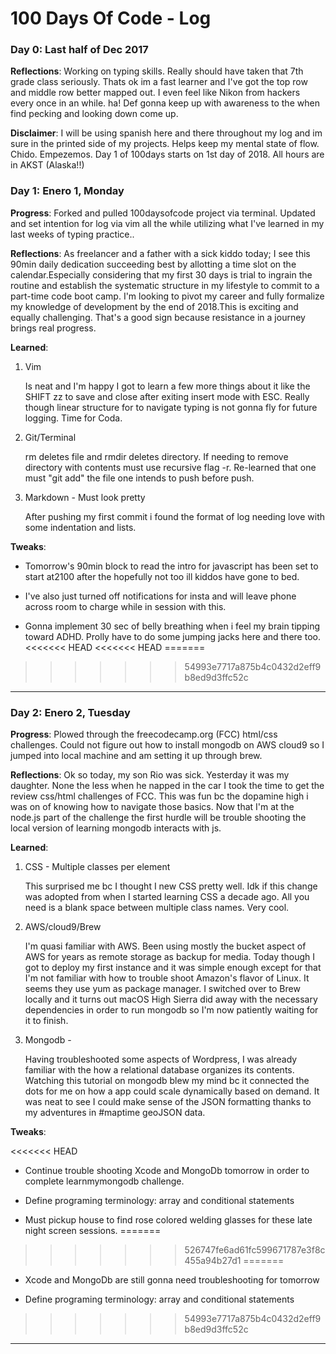 # 100 Days Of Code - Log

### Day 0: Last half of Dec 2017
**__Reflections__**: Working on typing skills. Really should have taken that 7th grade class seriously. Thats ok im a fast learner and I've got the top row and middle row better mapped out. I even feel like Nikon from hackers every once in an while. ha! Def gonna keep up with awareness to the when find pecking and looking down come up.

**Disclaimer**: I will be using spanish here and there throughout  my log and im sure in the printed side of my projects. Helps keep my mental state of flow. Chido. Empezemos. Day 1 of 100days starts on 1st day of 2018. All hours are in AKST (Alaska!!)
 
### Day 1: Enero 1, Monday

**__Progress__**: Forked and pulled 100daysofcode project via terminal.
Updated and set intention for log via vim all the while utilizing what I've learned in my last weeks of typing practice..

**__Reflections__**: As freelancer and a father with a sick kiddo today; I see this 90min daily dedication succeeding best by allotting a time slot on the calendar.Especially considering that my first 30 days is trial to ingrain the routine and establish the systematic structure in my lifestyle to commit to a part-time code boot camp. I'm looking to pivot my career and fully formalize my knowledge of development by the end of 2018.This is exciting and equally challenging. That's a good sign because resistance in a journey brings real progress.

**__Learned__**: 

1. Vim 

    Is neat and I'm happy I got to learn a few more things about it like the SHIFT zz to save and close after exiting insert mode with ESC. Really though linear structure for to navigate typing is not gonna fly for future logging. Time for Coda.

2. Git/Terminal
 
   rm deletes file and rmdir deletes directory. If needing to remove directory with contents must use recursive flag -r. Re-learned that one must "git add" the file one intends to push before push.   
   
     
3. Markdown - Must look pretty

   After pushing my first commit i found the format of log needing love with some indentation and lists.  
   

**__Tweaks__**:

* Tomorrow's 90min block to read the intro for javascript has been set to start at2100 after the hopefully not too ill kiddos have gone to bed. 

* I've also just turned off notifications for insta and will leave phone across room to charge while in session with this.

* Gonna implement 30 sec of belly breathing when i feel my brain tipping toward ADHD. Prolly have to do some jumping jacks here and there too.
<<<<<<< HEAD
<<<<<<< HEAD
=======
>>>>>>> 54993e7717a875b4c0432d2eff9b8ed9d3ffc52c

---

### Day 2: Enero 2, Tuesday

**__Progress__**: Plowed through the freecodecamp.org (FCC) html/css challenges. Could not figure out how to install mongodb on AWS cloud9 so I jumped into local machine and am setting it up through brew.

**__Reflections__**: Ok so today, my son Rio was sick. Yesterday it was my daughter. None the less when he napped in the car I took the time to get the review css/html challenges of FCC. This was fun bc the dopamine high i was on of knowing how to navigate those basics. Now that I'm at the node.js part of the challenge the first hurdle will be trouble shooting the local version of learning mongodb interacts with js.

**__Learned__**: 

1. CSS - Multiple classes per element 

    This surprised me bc I thought I new CSS pretty well. Idk if this change was adopted from when I started learning CSS a decade ago. All you need is a blank space between multiple class names. Very cool.
    
2. AWS/cloud9/Brew
 
   I'm quasi familiar with AWS. Been using mostly the bucket aspect of AWS for years as remote storage as backup for media. Today though I got to deploy my first instance and it was simple enough except for that I'm not familiar with how to trouble shoot Amazon's flavor of Linux. It seems they use yum as package manager. I switched over to Brew locally and it turns out macOS High Sierra did away with the necessary dependencies in order to run mongodb so I'm now patiently waiting for it to finish.
       
3. Mongodb - 

   Having troubleshooted some aspects of Wordpress, I was already familiar with the how a relational database organizes its contents. Watching this tutorial on mongodb blew my mind bc it connected the dots for me on how a app could scale dynamically based on demand. It was neat to see I could make sense of the JSON formatting thanks to my adventures in #maptime geoJSON data.
   

**__Tweaks__**:

<<<<<<< HEAD
* Continue trouble shooting Xcode and MongoDb tomorrow in order to complete learnmymongodb challenge.

* Define programing terminology: array and conditional statements

* Must pickup house to find rose colored welding glasses for these late night screen sessions.
=======
>>>>>>> 526747fe6ad61fc599671787e3f8c455a94b27d1
=======
* Xcode and MongoDb are still gonna need troubleshooting for tomorrow

* Define programing terminology: array and conditional statements
>>>>>>> 54993e7717a875b4c0432d2eff9b8ed9d3ffc52c

---

